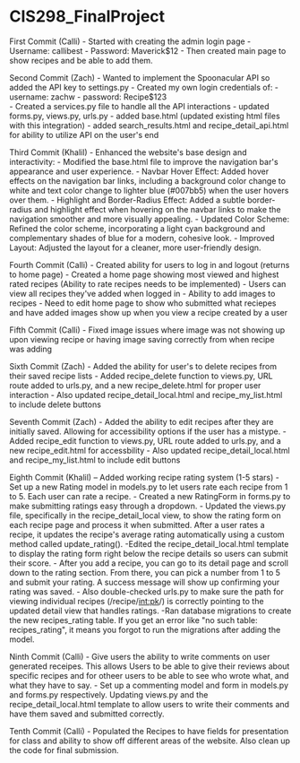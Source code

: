# CIS298_FinalProject
First Commit (Calli) - Started with creating the admin login page
                     - Username: callibest
                     - Password: Maverick$12
                     - Then created main page to show recipes and be able to add them. 

Second Commit (Zach) - Wanted to implement the Spoonacular API so added the API key to settings.py
                     - Created my own login credentials of:
                     - username: zachw
                     - password: Recipe$123  
                     - Created a services.py file to handle all the API interactions
                     - updated forms.py, views.py, urls.py
                     - added base.html (updated existing html files with this integration)
                     - added search_results.html and recipe_detail_api.html for ability to utilize API on the user's end

Third Commit (Khalil) - Enhanced the website's base design and interactivity:
                      - Modified the base.html file to improve the navigation bar's appearance and user experience.
                      - Navbar Hover Effect: Added hover effects on the navigation bar links, including a background color                              change to white and text color change to lighter blue (#007bb5) when the user hovers over them.
                      - Highlight and Border-Radius Effect: Added a subtle border-radius and highlight effect when hovering on                          the navbar links to make the navigation smoother and   more visually appealing.
                      - Updated Color Scheme: Refined the color scheme, incorporating a light cyan background and complementary                         shades of blue for a modern, cohesive look.
                      - Improved Layout: Adjusted the layout for a cleaner, more user-friendly design.

Fourth Commit (Calli) - Created ability for users to log in and logout (returns to home page)
                      - Created a home page showing most viewed and highest rated recipes (Ability to rate recipes needs to be                          implemented)
                      - Users can view all recipes they've added when logged in
                      - Ability to add images to recipes
                      - Need to edit home page to show who submitted what reciepes and have added images show up when you view                          a recipe created by a user

Fifth Commit (Calli) - Fixed image issues where image was not showing up upon viewing recipe or having image saving correctly                          from when recipe was adding

Sixth Commit (Zach)   - Added the ability for user's to delete recipes from their saved recipe lists
                      - Added recipe_delete function to views.py, URL route added to urls.py, and a new recipe_delete.html for                          proper user interaction
                      - Also updated recipe_detail_local.html and recipe_my_list.html to include delete buttons

Seventh Commit (Zach) - Added the ability to edit recipes after they are initially saved. Allowing for accessibility options if                         the user has a mistype.
                      - Added recipe_edit function to views.py, URL route added to urls.py, and a new recipe_edit.html for                              accessbility
                      -  Also updated recipe_detail_local.html and recipe_my_list.html to include edit buttons

Eighth Commit (Khalil) – Added working recipe rating system (1-5 stars)
                       - Set up a new Rating model in models.py to let users rate each recipe from 1 to 5. Each user can rate a recipe.
                       - Created a new RatingForm in forms.py to make submitting ratings easy through a dropdown.
                       - Updated the views.py file, specifically in the recipe_detail_local view, to show the rating form on each recipe page and process it when submitted. After a user rates a recipe, it updates the recipe's average rating automatically using a custom method called update_rating().
                         -Edited the recipe_detail_local.html template to display the rating form right below the recipe details so users can submit their score.
                         - After you add a recipe, you can go to its detail page and scroll down to the rating section. From there, you can pick a number from 1 to 5 and submit your rating. A success message will show up confirming your rating was saved.
                          - Also double-checked urls.py to make sure the path for viewing individual recipes (/recipe/<int:pk>/) is correctly pointing to the updated detail view that handles ratings.
                         -Ran database migrations to create the new recipes_rating table. If you get an error like "no such table: recipes_rating", it means you forgot to run the migrations after adding the model.

Ninth Commit (Calli) - Give users the ability to write comments on user generated receipes. This allows Users to be able to give their reviews about specific recipes and for otheer users to be able to see who wrote what, and what they have to say. 
                      - Set up a commenting model and form in models.py and forms.py respectively. Updating views.py and the recipe_detail_local.html template to allow users to write their comments and have them saved and submitted correctly.

Tenth Commit (Calli) - Populated the Recipes to have fields for presentation for class and ability to show off different areas of the website. Also clean up the code for final submission. 

